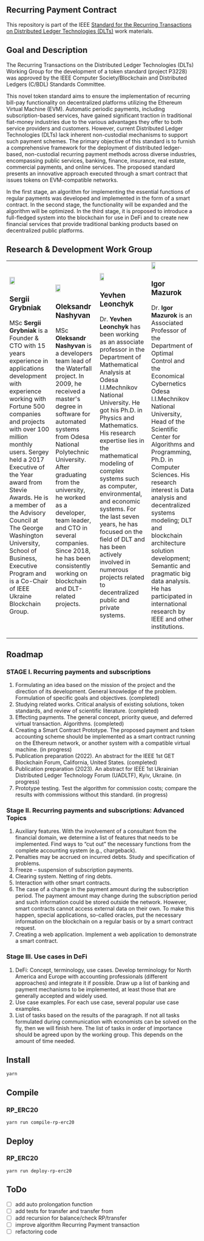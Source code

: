 ## Recurring Payment Contract

This repository is part of the IEEE [Standard for the Recurring Transactions on Distributed Ledger Technologies (DLTs)](https://standards.ieee.org/ieee/3228/11069/) work materials.

## Goal and Description

The Recurring Transactions on the Distributed Ledger Technologies (DLTs) Working Group for the development of a token standard (project P3228) was approved by the IEEE Computer Society/Blockchain and Distributed Ledgers (C/BDL) Standards Committee.

This novel token standard aims to ensure the implementation of recurring bill-pay functionality on decentralized platforms utilizing the Ethereum Virtual Machine (EVM). Automatic periodic payments, including subscription-based services, have gained significant traction in traditional fiat-money industries due to the various advantages they offer to both service providers and customers. However, current Distributed Ledger Technologies (DLTs) lack inherent non-custodial mechanisms to support such payment schemes. The primary objective of this standard is to furnish a comprehensive framework for the deployment of distributed ledger-based, non-custodial recurring payment methods across diverse industries, encompassing public services, banking, finance, insurance, real estate, commercial payments, and online services. The proposed standard presents an innovative approach executed through a smart contract that issues tokens on EVM-compatible networks.

In the first stage, an algorithm for implementing the essential functions of regular payments was developed and implemented in the form of a smart contract. In the second stage, the functionality will be expanded and the algorithm will be optimized. In the third stage, it is proposed to introduce a full-fledged system into the blockchain for use in DeFi and to create new financial services that provide traditional banking products based on decentralized public platforms.

## Research & Development Work Group

<table><tbody><tr><td><img src="https://github.com/waterfall-foundation/recurring-payment-contract/blob/main/photos/Grybniak.png" width="36%"><h3>Sergii Grybniak</h3><p>MSc<strong> Sergii Grybniak</strong> is a Founder & CTO with 15 years experience in applications development with experience working with Fortune 500 companies and projects with over 100 million monthly users. Sergey held a 2017 Executive of the Year award from Stevie Awards. He is a member of the Advisory Council at The George Washington University, School of Business, Executive Program and is a Co-Chair of IEEE Ukraine Blockchain Group.</p></td><td><img src="https://github.com/waterfall-foundation/recurring-payment-contract/blob/main/photos/LordN.png" width="36%"><h3>Oleksandr Nashyvan</h3><p>MSc<strong> Oleksandr Nashyvan</strong> is a developers team lead of the Waterfall project. In 2009, he received a master's degree in software for automated systems from Odesa National Polytechnic University. After graduating from the university, he worked as a developer, team leader, and CTO in several companies. Since 2018, he has been consistently working on blockchain and DLT-related projects.</p></td><td><img src="https://github.com/waterfall-foundation/recurring-payment-contract/blob/main/photos/Leonchyk.png" width="30%"><h3>Yevhen Leonchyk</h3><p>Dr.<strong> Yevhen Leonchyk</strong> has been working as an associate professor in the Department of Mathematical Analysis at Odesa I.I.Mechnikov National University. He got his Ph.D. in Physics and Mathematics. His research expertise lies in the mathematical modeling of complex systems such as computer, environmental, and economic systems. For the last seven years, he has focused on the field of DLT and has been actively involved in numerous projects related to decentralized public and private systems.</p></td><td><img src="https://github.com/waterfall-foundation/recurring-payment-contract/blob/main/photos/mazurok.jpg" width="30%"><h3>Igor Mazurok</h3><p>Dr.<strong> Igor Mazurok</strong> is an Associated Professor of the Department of Optimal Control and the Economical Cybernetics Odesa I.I.Mechnikov National University, Head of the Scientific Center for Algorithms and Programming, Ph.D. in Computer Sciences. His research interest is Data analysis and decentralized systems modeling; DLT and blockchain architecture solution development; Semantic and pragmatic big data analysis. He has participated in international research by IEEE and other institutions.</p></td></tr></tbody></table>



## Roadmap

### STAGE I. Recurring payments and subscriptions

1.  Formulating an idea based on the mission of the project and the direction of its development. General knowledge of the problem. Formulation of specific goals and objectives. (completed)
2.  Studying related works. Critical analysis of existing solutions, token standards, and review of scientific literature. (completed)
3.  Effecting payments. The general concept, priority queue, and deferred virtual transaction. Algorithms. (completed)
4.  Creating a Smart Contract Prototype. The proposed payment and token accounting scheme should be implemented as a smart contract running on the Ethereum network, or another system with a compatible virtual machine. (in progress)
5.  Publication preparation (2022). An abstract for the IEEE 1st GET Blockchain Forum, California, United States. (completed)
6.  Publication preparation (2023). An abstract for IEEE 1st Ukrainian Distributed Ledger Technology Forum (UADLTF), Kyiv, Ukraine. (in progress)
7.  Prototype testing. Test the algorithm for commission costs; compare the results with commissions without this standard. (in progress)

### Stage II. Recurring payments and subscriptions: Advanced Topics

1.  Auxiliary features. With the involvement of a consultant from the financial domain, we determine a list of features that needs to be implemented. Find ways to “cut out” the necessary functions from the complete accounting system (e.g., chargeback).
2.  Penalties may be accrued on incurred debts. Study and specification of problems. 
3.  Freeze – suspension of subscription payments.
4.  Clearing system. Netting of ring debts.
5.  Interaction with other smart contracts.
6.  The case of a change in the payment amount during the subscription period. The payment amount may change during the subscription period and such information could be stored outside the network. However, smart contracts cannot access external data on their own. To make this happen, special applications, so-called oracles, put the necessary information on the blockchain on a regular basis or by a smart contract request.
7.  Creating a web application. Implement a web application to demonstrate a smart contract.

### Stage III. Use cases in DeFi

1.  DeFi: Concept, terminology, use cases. Develop terminology for North America and Europe with accounting professionals (different approaches) and integrate it if possible. Draw up a list of banking and payment mechanisms to be implemented, at least those that are generally accepted and widely used.
2.  Use case examples. For each use case, several popular use case examples.
3.  List of tasks based on the results of the paragraph. If not all tasks formulated during communication with economists can be solved on the fly, then we will finish here. The list of tasks in order of importance should be agreed upon by the working group. This depends on the amount of time needed.

## Install

`yarn`

## Compile

### RP\_ERC20

`yarn run compile-rp-erc20`

## Deploy

### RP\_ERC20

`yarn run deploy-rp-erc20`

## ToDo

*   [ ] add auto prolongation function
*   [ ] add tests for transfer and transfer from
*   [ ] add recursion for balance/check RP/transfer
*   [ ] improve algorithm Recurring Payment transaction
*   [ ] refactoring code
